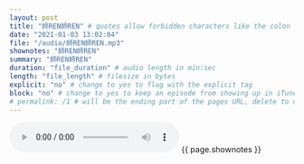 ```yaml
---
layout: post
title: "師REN師REN" # quotes allow forbidden characters like the colon
date: "2021-01-03 13:02:04"
file: "/audio/師REN師REN.mp3"
shownotes: "師REN師REN"
summary: "師REN師REN"
duration: "file_duration" # audio length in min:sec
length: "file_length" # filesize in bytes
explicit: "no" # change to yes to flag with the explicit tag
block: "no" # change to yes to keep an episode from showing up in iTunes
# permalink: /1 # will be the ending part of the pages URL, delete to default to the title
---
```


<audio controls>
<source src="{{site.url}}{{site.baseurl}}{{ page.file }}" type="audio/x-mp3">
Your browser does not support the audio element.
</audio>
{{ page.shownotes }}
